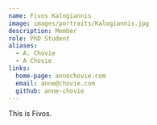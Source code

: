 ```yaml
---
name: Fivos Kalogiannis
image: images/portraits/Kalogiannis.jpg
description: Member
role: PhD Student
aliases:
  - A. Chovie
  - A Chovie
links:
  home-page: annechovie.com
  email: anne@chovie.com
  github: anne-chovie
---
```


This is Fivos.
